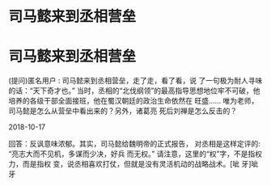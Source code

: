 # 司马懿来到丞相营垒

# 司马懿来到丞相营垒

(提问)匿名用户 : 司马懿来到丞相营垒，走了走，看了看，说 了一句极为耐人寻味的话：“天下奇才也。” 当时，丞相的“北伐纲领”的最高指导思想地位牢不可破，他 培养的各级干部全面接班，他在蜀汉朝廷的政治生命依然在 旺盛…… 唯为老师，司马懿是怎么从营垒中看出来的？另外，诸葛亮 死后刘禅是怎么反击的？

2018-10-17

回答：反讽意味浓郁。其实，司马懿给魏明帝的正式报告， 对丞相是这样定评的: “亮志大而不见机，多谋而少决，好兵 而无权。” 请注意，这里的“权”字，不是指权力，而是指权 变，说丞相喜欢打仗，但就是没有灵活机动的战略战术。[呲 牙]呲牙